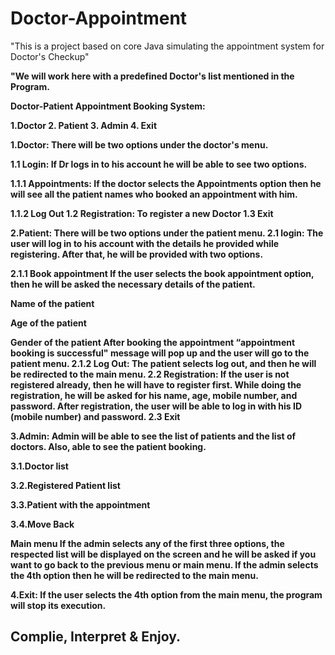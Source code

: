 # Doctor-Appointment
"This is a project based on core Java simulating the appointment system for  Doctor's Checkup"
<b>
  
"We will work here with a predefined Doctor's list mentioned in the Program.

Doctor-Patient Appointment Booking System:

1.Doctor 2. Patient 3. Admin 4. Exit

1.Doctor: There will be two options under the doctor's menu.

1.1 Login: If Dr logs in to his account he will be able to see two options.

1.1.1 Appointments:
If the doctor selects the Appointments option then he will see all the patient names who booked an appointment with him.

1.1.2 Log Out
1.2 Registration: To register a new Doctor
1.3 Exit



2.Patient: There will be two options under the patient menu.
2.1 login: The user will log in to his account with the details he provided while registering. After that, he will be provided with two options.

2.1.1 Book appointment If the user selects the book appointment option, then he will be asked the necessary details of the patient.

Name of the patient

Age of the patient

Gender of the patient After booking the appointment “appointment booking is successful" message will pop up and the user will go to the patient menu. 2.1.2 Log Out: The patient selects log out, and then he will be redirected to the main menu. 2.2 Registration: If the user is not registered already, then he will have to register first. While doing the registration, he will be asked for his name, age, mobile number, and password. After registration, the user will be able to log in with his ID (mobile number) and password.
2.3 Exit




3.Admin: Admin will be able to see the list of patients and the list of doctors. Also, able to see the patient booking.

3.1.Doctor list

3.2.Registered Patient list

3.3.Patient with the appointment

3.4.Move Back

Main menu If the admin selects any of the first three options, the respected list will be displayed on the screen and he will be asked if you want to go back to the previous menu or main menu. If the admin selects the 4th option then he will be redirected to the main menu.



4.Exit: If the user selects the 4th option from the main menu, the program will stop its execution.

<h2>Complie, Interpret & Enjoy.</h2>
